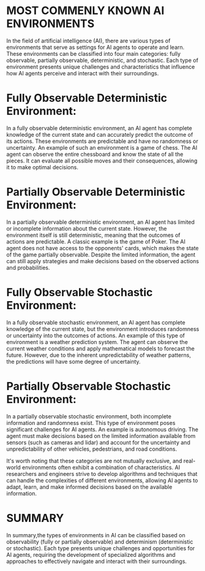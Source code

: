 # MOST COMMENLY KNOWN AI ENVIRONMENTS

 In the field of artificial intelligence (AI), there are various types of environments that serve as settings for AI agents to operate and learn. These environments can be classified into four main categories: fully observable, partially observable, deterministic, and stochastic. Each type of environment presents unique challenges and characteristics that influence how AI agents perceive and interact with their surroundings.

# Fully Observable Deterministic Environment:

In a fully observable deterministic environment, an AI agent has complete knowledge of the current state and can accurately predict the outcome of its actions. These environments are predictable and have no randomness or uncertainty. An example of such an environment is a game of chess. The AI agent can observe the entire chessboard and know the state of all the pieces. It can evaluate all possible moves and their consequences, allowing it to make optimal decisions.

# Partially Observable Deterministic Environment:

In a partially observable deterministic environment, an AI agent has limited or incomplete information about the current state. However, the environment itself is still deterministic, meaning that the outcomes of actions are predictable. A classic example is the game of Poker. The AI agent does not have access to the opponents' cards, which makes the state of the game partially observable. Despite the limited information, the agent can still apply strategies and make decisions based on the observed actions and probabilities.

# Fully Observable Stochastic Environment:

In a fully observable stochastic environment, an AI agent has complete knowledge of the current state, but the environment introduces randomness or uncertainty into the outcomes of actions. An example of this type of environment is a weather prediction system. The agent can observe the current weather conditions and apply mathematical models to forecast the future. However, due to the inherent unpredictability of weather patterns, the predictions will have some degree of uncertainty.

# Partially Observable Stochastic Environment:

In a partially observable stochastic environment, both incomplete information and randomness exist. This type of environment poses significant challenges for AI agents. An example is autonomous driving. The agent must make decisions based on the limited information available from sensors (such as cameras and lidar) and account for the uncertainty and unpredictability of other vehicles, pedestrians, and road conditions.

It's worth noting that these categories are not mutually exclusive, and real-world environments often exhibit a combination of characteristics. AI researchers and engineers strive to develop algorithms and techniques that can handle the complexities of different environments, allowing AI agents to adapt, learn, and make informed decisions based on the available information.

# SUMMARY

In summary,the types of environments in AI can be classified based on observability (fully or partially observable) and determinism (deterministic or stochastic). Each type presents unique challenges and opportunities for AI agents, requiring the development of specialized algorithms and approaches to effectively navigate and interact with their surroundings.

        